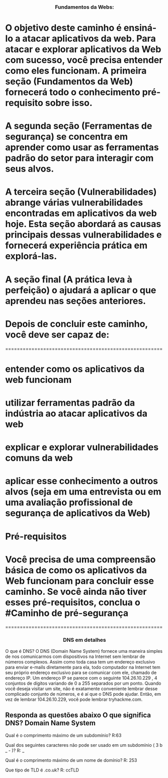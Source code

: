 <h3><p align="center">Fundamentos da Webs:</p></h3> 

# O objetivo deste caminho é ensiná-lo a atacar aplicativos da web. Para atacar e explorar aplicativos da Web com sucesso, você precisa entender como eles funcionam. A primeira seção (Fundamentos da Web) fornecerá todo o conhecimento pré-requisito sobre isso. 

# A segunda seção (Ferramentas de segurança) se concentra em aprender como usar as ferramentas padrão do setor para interagir com seus alvos. 

# A terceira seção (Vulnerabilidades) abrange várias vulnerabilidades encontradas em aplicativos da web hoje. Esta seção abordará as causas principais dessas vulnerabilidades e fornecerá experiência prática em explorá-las.

# A seção final (A prática leva à perfeição) o ajudará a aplicar o que aprendeu nas seções anteriores.

# Depois de concluir este caminho, você deve ser capaz de:

======================================================
# entender como os aplicativos da web funcionam
 # utilizar ferramentas padrão da indústria ao atacar aplicativos da web
# explicar e explorar vulnerabilidades comuns da web
# aplicar esse conhecimento a outros alvos (seja em uma entrevista ou em uma avaliação profissional de segurança de aplicativos da Web)
# Pré-requisitos
# Você precisa de uma compreensão básica de como os aplicativos da Web funcionam para concluir esse caminho. Se você ainda não tiver esses pré-requisitos, conclua o #Caminho de pré-segurança
======================================================

<h3><p align="center"> DNS em detalhes </p></h3>


O que é DNS?
O DNS (Domain Name System) fornece uma maneira simples de nos comunicarmos com dispositivos na Internet sem lembrar de números complexos. Assim como toda casa tem um endereço exclusivo para enviar e-mails diretamente para ela, todo computador na Internet tem seu próprio endereço exclusivo para se comunicar com ele, chamado de endereço IP. Um endereço IP se parece com o seguinte 104.26.10.229 , 4 conjuntos de dígitos variando de 0 a 255 separados por um ponto. Quando você deseja visitar um site, não é exatamente conveniente lembrar desse complicado conjunto de números, e é aí que o DNS pode ajudar. Então, em vez de lembrar 104.26.10.229, você pode lembrar tryhackme.com.



Responda as questões abaixo
O que significa DNS?
Domain Name System
-----------------------
Qual é o comprimento máximo de um subdomínio?
R:63

Qual dos seguintes caracteres não pode ser usado em um subdomínio ( 3 b _ - )?
R: _

Qual é o comprimento máximo de um nome de domínio?
R: 253

Que tipo de TLD é .co.uk?
R: ccTLD


